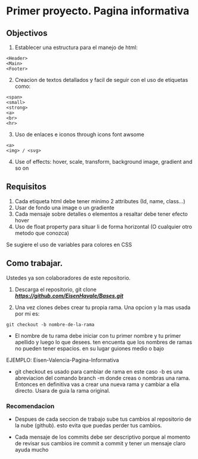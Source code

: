 # Primer proyecto. Pagina informativa

## Objectivos

1. Establecer una estructura para el manejo de html: 
```
<Header>
<Main>
<Footer>
```
2. Creacion de textos detallados y facil de seguir con el uso de etiquetas como:
```
<span>
<small>
<strong>
<a>
<br>
<hr>
```
3. Uso de enlaces e iconos through icons font awsome
```
<a>
<img> / <svg>
```
4. Use of effects: hover, scale, transform, background image, gradient and so on

## Requisitos

1. Cada etiqueta html debe tener minimo 2 attributes (Id, name, class...)
2. Usar de fondo una image o un gradiente
3. Cada mensaje sobre detalles o elementos a resaltar debe tener efecto hover
4. Uso de float property para situar li de forma horizontal (O cualquier otro metodo que conozca)

Se sugiere el uso de variables para colores en CSS 

## Como trabajar. 

Ustedes ya son colaboradores de este repositorio.

1. Descarga el repositorio, git clone ***https://github.com/EisenHavale/Bases.git***

2. Una vez clones debes crear tu propia rama. Una opcion y la mas usada por mi es:

```git checkout -b nombre-de-la-rama```

* El nombre de tu rama debe iniciar con tu primer nombre y tu primer apellido y luego lo que desees. ten encuenta que los nombres de ramas no pueden tener espacios. en su lugar guiones medio o bajo

EJEMPLO: Eisen-Valencia-Pagina-Informativa

* git checkout es usado para cambiar de rama en este caso -b es una abreviacion del comando branch -m donde creas o nombras una rama. Entonces en definitiva vas a crear una nueva rama y cambiar a ella directo. Usara de guia la rama original.


### Recomendacion 

* Despues de cada seccion de trabajo sube tus cambios al repositorio de la nube (github). esto evita que puedas perder tus cambios.

* Cada mensaje de los commits debe ser descriptivo porque al momento de revisar sus cambios ire commit a commit y tener un mensaje claro ayuda mucho